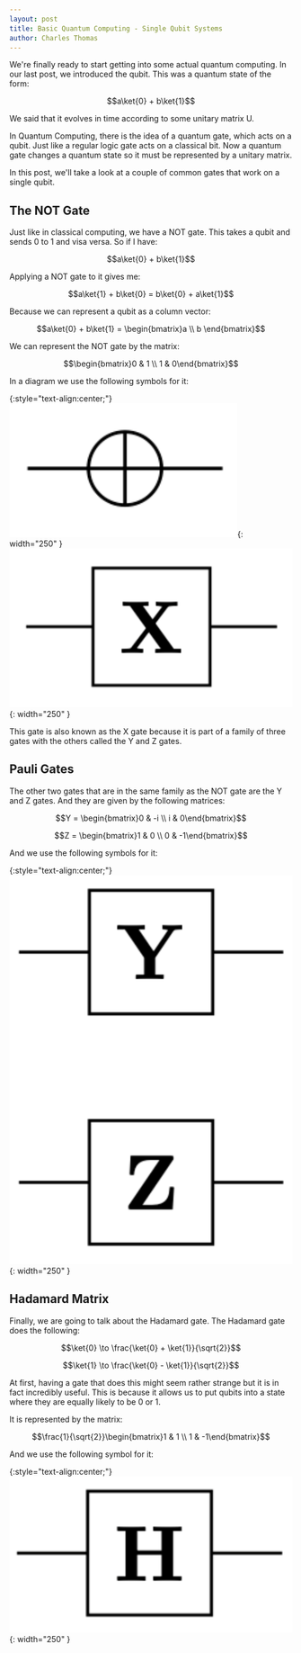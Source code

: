 ```yaml
---
layout: post
title: Basic Quantum Computing - Single Qubit Systems
author: Charles Thomas
---
```


We're finally ready to start getting into some actual quantum computing. In our last post, we introduced the qubit. This was a quantum state of the form:

$$a\ket{0} + b\ket{1}$$

We said that it evolves in time according to some unitary matrix U. 

In Quantum Computing, there is the idea of a quantum gate, which acts on a qubit. Just like a regular logic gate acts on a classical bit. Now a quantum gate changes a quantum state so it must be represented by a unitary matrix.

In this post, we'll take a look at a couple of common gates that work on a single qubit.

## The NOT Gate
Just like in classical computing, we have a NOT gate. This takes a qubit and sends 0 to 1 and visa versa. So if I have:

$$a\ket{0} + b\ket{1}$$

Applying a NOT gate to it gives me:

$$a\ket{1} + b\ket{0} = b\ket{0} + a\ket{1}$$

Because we can represent a qubit as a column vector:

$$a\ket{0} + b\ket{1} = \begin{bmatrix}a \\ b \end{bmatrix}$$

We can represent the NOT gate by the matrix:

$$\begin{bmatrix}0 & 1 \\ 1 & 0\end{bmatrix}$$

In a diagram we use the following symbols for it:

{:style="text-align:center;"}
![NOT Gate](/assets/singlequbitgates/NOTGate1.png){: width="250" }
![NOT Gate](/assets/singlequbitgates/NOTGate2.png){: width="250" }

This gate is also known as the X gate because it is part of a family of three gates with the others called the Y and Z gates.

## Pauli Gates
The other two gates that are in the same family as the NOT gate are the Y and Z gates. And they are given by the following matrices:

$$Y = \begin{bmatrix}0 & -i \\ i & 0\end{bmatrix}$$

$$Z = \begin{bmatrix}1 & 0 \\ 0 & -1\end{bmatrix}$$


And we use the following symbols for it:

{:style="text-align:center;"}
![NOT Gate](/assets/singlequbitgates/YZGates.png){: width="250" }

## Hadamard Matrix
Finally, we are going to talk about the Hadamard gate. The Hadamard gate does the following:

$$\ket{0} \to \frac{\ket{0} + \ket{1}}{\sqrt{2}}$$

$$\ket{1} \to \frac{\ket{0} - \ket{1}}{\sqrt{2}}$$

At first, having a gate that does this might seem rather strange but it is in fact incredibly useful. This is because it allows us to put qubits into a state where they are equally likely to be 0 or 1.

It is represented by the matrix:

$$\frac{1}{\sqrt{2}}\begin{bmatrix}1 & 1 \\ 1 & -1\end{bmatrix}$$

And we use the following symbol for it:

{:style="text-align:center;"}
![NOT Gate](/assets/singlequbitgates/HGates.png){: width="250" }
